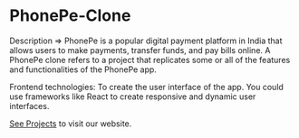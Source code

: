# PhonePe-Clone
Description => PhonePe is a popular digital payment platform in India that allows users to make payments,
transfer funds, and pay bills online. A PhonePe clone refers to a project that replicates 
some or all of the features and functionalities of the PhonePe app.

Frontend technologies: To create the user interface of the app. You could use frameworks like React to create responsive
and dynamic user interfaces.


[See Projects](https://www.example.com) to visit our website.



